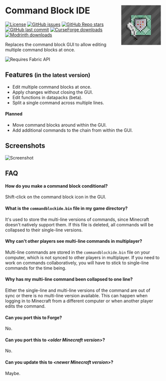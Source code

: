 # **Command Block IDE** <img align="right" src="src/main/resources/assets/commandblockide/icon.png" />

[![License](https://img.shields.io/github/license/arm32x/command-block-ide?label=license&style=flat-square)](https://github.com/arm32x/command-block-ide/blob/mc-release/LICENSE)
[![GitHub issues](https://img.shields.io/github/issues/arm32x/command-block-ide?logo=github&style=flat-square)](https://github.com/arm32x/command-block-ide/issues)
[![GitHub Repo stars](https://img.shields.io/github/stars/arm32x/command-block-ide?logo=github&style=flat-square)](https://github.com/arm32x/command-block-ide/stargazers)
[![GitHub last commit](https://img.shields.io/github/last-commit/arm32x/command-block-ide?logo=github&style=flat-square)](https://github.com/arm32x/command-block-ide/commits)
[![CurseForge downloads](https://cf.way2muchnoise.eu/short_483538_downloads.svg?badge_style=flat)](https://www.curseforge.com/minecraft/mc-mods/command-block-ide)
[![Modrinth downloads](https://img.shields.io/modrinth/dt/command-block-ide?color=00af5c&logo=modrinth&style=flat-square)](https://modrinth.com/mod/command-block-ide/)

Replaces the command block GUI to allow editing multiple command blocks at once.

<img alt="Requires Fabric API" src="https://i.imgur.com/HabVZJR.png" width="179" height="60" />

## Features <small>(in the latest version)</small>

  - Edit multiple command blocks at once.
  - Apply changes without closing the GUI.
  - Edit functions in datapacks (beta).
  - Split a single command across multiple lines.

#### Planned

  - Move command blocks around within the GUI.
  - Add additional commands to the chain from within the GUI.

## Screenshots

![Screenshot](https://i.imgur.com/uHdvSSL.png)

## FAQ

#### How do you make a command block conditional?

Shift-click on the command block icon in the GUI.

#### What is the `commandblockide.bin` file in my game directory?

It's used to store the multi-line versions of commands, since Minecraft
doesn't natively support them. If this file is deleted, all commands
will be collapsed to their single-line versions.

#### Why can't other players see multi-line commands in multiplayer?

Multi-line commands are stored in the `commandblockide.bin` file on your
computer, which is not synced to other players in multiplayer. If you
need to work on commands collaboratively, you will have to stick to
single-line commands for the time being.

#### Why has my multi-line command been collapsed to one line?

Either the single-line and multi-line versions of the command are out of
sync or there is no multi-line version available. This can happen when
logging in to Minecraft from a different computer or when another player
edits the command.

#### Can you port this to Forge?

No.

#### Can you port this to *\<older Minecraft version>*?

No.

#### Can you update this to *\<newer Minecraft version>*?

Maybe.
